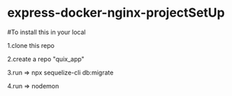 # express-docker-nginx-projectSetUp
#To install this in your local

  1.clone this repo

  2.create a repo "quix_app"

  3.run => npx sequelize-cli db:migrate
  
  4.run => nodemon
  
  

